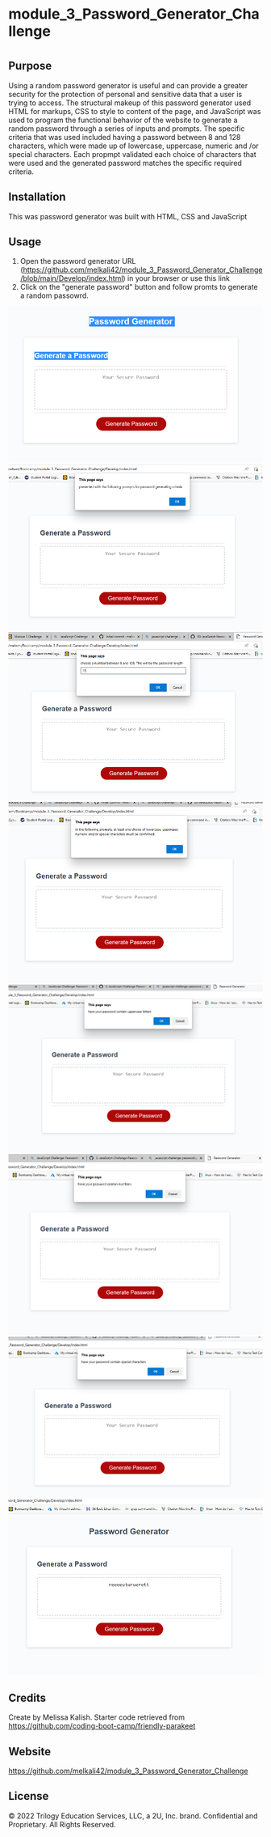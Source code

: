 # module_3_Password_Generator_Challenge
# <Password Generator>

## Purpose

Using a random password generator is useful and can provide a greater security for the protection of personal and sensitive data that a user is trying to access. The structural makeup of this password generator used HTML for markups, CSS to style to content of the page, and JavaScript was used to program the functional behavior of the website to generate a random password through a series of inputs and prompts. The specific criteria that was used included having a password between 8 and 128 characters, which were made up of lowercase, uppercase, numeric and /or special characters. Each propmpt validated each choice of characters that were used and the generated password matches the specific required criteria. 


## Installation

This was password generator was built with HTML, CSS and JavaScript

## Usage

1. Open the password generator URL (https://github.com/melkali42/module_3_Password_Generator_Challenge/blob/main/Develop/index.html) in your browser or use this link 
2. Click on the "generate password" button and follow promts to generate a random passowrd. 

![screenshot 1](https://github.com/melkali42/module_3_Password_Generator_Challenge/blob/main/asset%20and%20images/pw%20gen%201.PNG)
![screenshot 2](https://github.com/melkali42/module_3_Password_Generator_Challenge/blob/main/asset%20and%20images/pw%20gen%202.PNG)
![screenshot 3](https://github.com/melkali42/module_3_Password_Generator_Challenge/blob/main/asset%20and%20images/pw%20gen%203.PNG)
![screenshot 4](https://github.com/melkali42/module_3_Password_Generator_Challenge/blob/main/asset%20and%20images/pw%20gen%204.PNG)
![screenshot 5](https://github.com/melkali42/module_3_Password_Generator_Challenge/blob/main/asset%20and%20images/pw%20gen%205.PNG)
![screenshot 6](https://github.com/melkali42/module_3_Password_Generator_Challenge/blob/main/asset%20and%20images/pw%20gen%206.PNG)
![screenshot 7](https://github.com/melkali42/module_3_Password_Generator_Challenge/blob/main/asset%20and%20images/pw%20gen%207.PNG)
![screensjot 8](https://github.com/melkali42/module_3_Password_Generator_Challenge/blob/main/asset%20and%20images/pw%20gen%208.PNG)




## Credits
Create by Melissa Kalish. Starter code retrieved from https://github.com/coding-boot-camp/friendly-parakeet

## Website
https://github.com/melkali42/module_3_Password_Generator_Challenge


## License
© 2022 Trilogy Education Services, LLC, a 2U, Inc. brand. Confidential and Proprietary. All Rights Reserved.